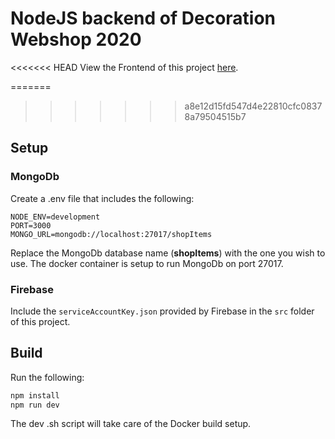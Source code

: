 # NodeJS backend of Decoration Webshop 2020

<<<<<<< HEAD
View the Frontend of this project [here](https://github.com/DewitteRuben/reactjs_decoration_webshop_2020).

=======
>>>>>>> a8e12d15fd547d4e22810cfc08378a79504515b7
## Setup

### MongoDb

Create a .env file that includes the following:

```
NODE_ENV=development
PORT=3000
MONGO_URL=mongodb://localhost:27017/shopItems
```

Replace the MongoDb database name (__shopItems__) with the one you wish to use. The docker container is setup to run MongoDb on port 27017.


### Firebase

Include the `serviceAccountKey.json` provided by Firebase in the `src` folder of this project.

## Build

Run the following:

```sh
npm install
npm run dev
```

The dev .sh script will take care of the Docker build setup.